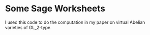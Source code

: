 # Some Sage Worksheets
I used this code to do the computation in my paper on virtual Abelian varieties of GL_2-type.

